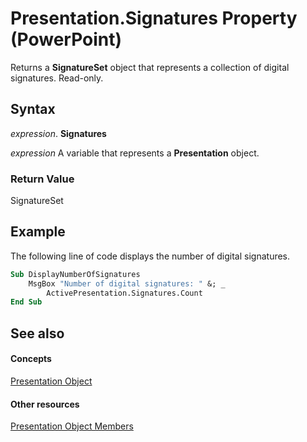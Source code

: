 
# Presentation.Signatures Property (PowerPoint)

Returns a  **SignatureSet** object that represents a collection of digital signatures. Read-only.


## Syntax

 _expression_. **Signatures**

 _expression_ A variable that represents a **Presentation** object.


### Return Value

SignatureSet


## Example

The following line of code displays the number of digital signatures.


```vb
Sub DisplayNumberOfSignatures
    MsgBox "Number of digital signatures: " &; _
        ActivePresentation.Signatures.Count
End Sub
```


## See also


#### Concepts


[Presentation Object](ec75cf52-69f8-d35b-0a26-4a8da8a9683f.md)
#### Other resources


[Presentation Object Members](b3538c7e-5fd9-d34d-ab5c-0105dbd516d0.md)
